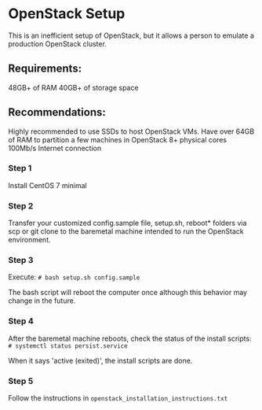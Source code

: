 # OpenStack Setup

This is an inefficient setup of OpenStack, but it allows a person to emulate a production OpenStack cluster.

## Requirements:

48GB+ of RAM
40GB+ of storage space

## Recommendations:

Highly recommended to use SSDs to host OpenStack VMs.
Have over 64GB of RAM to partition a few machines in OpenStack
8+ physical cores
100Mb/s Internet connection


### Step 1
Install CentOS 7 minimal

### Step 2
Transfer your customized config.sample file, setup.sh, reboot* folders via scp or git clone to the baremetal machine intended to run the OpenStack environment.

### Step 3
Execute: `# bash setup.sh config.sample `

The bash script will reboot the computer once although this behavior may change in the future.

### Step 4
After the baremetal machine reboots, check the status of the install scripts: `# systemctl status persist.service `

When it says 'active (exited)', the install scripts are done.

### Step 5
Follow the instructions in `openstack_installation_instructions.txt`

